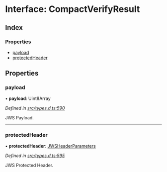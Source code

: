 # Interface: CompactVerifyResult

## Index

### Properties

* [payload](_types_d_.compactverifyresult.md#payload)
* [protectedHeader](_types_d_.compactverifyresult.md#protectedheader)

## Properties

### payload

•  **payload**: Uint8Array

*Defined in [src/types.d.ts:590](https://github.com/panva/jose/blob/v3.4.0/src/types.d.ts#L590)*

JWS Payload.

___

### protectedHeader

•  **protectedHeader**: [JWSHeaderParameters](_types_d_.jwsheaderparameters.md)

*Defined in [src/types.d.ts:595](https://github.com/panva/jose/blob/v3.4.0/src/types.d.ts#L595)*

JWS Protected Header.
